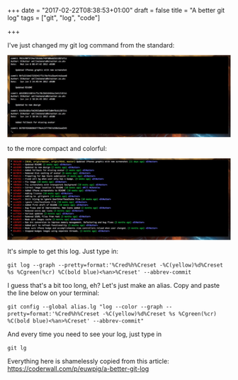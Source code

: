 +++
date = "2017-02-22T08:38:53+01:00"
draft = false
title = "A better git log"
tags = ["git", "log", "code"]

+++

I've just changed my git log command from the standard:

![old](old.jpg)

to the more compact and colorful:

![new](new.jpg)

It's simple to get this log. Just type in:

    git log --graph --pretty=format:'%Cred%h%Creset -%C(yellow)%d%Creset %s %Cgreen(%cr) %C(bold blue)<%an>%Creset' --abbrev-commit

I guess that's a bit too long, eh? Let's just make an alias. Copy and paste the line below on your terminal:

    git config --global alias.lg "log --color --graph --pretty=format:'%Cred%h%Creset -%C(yellow)%d%Creset %s %Cgreen(%cr) %C(bold blue)<%an>%Creset' --abbrev-commit"

And every time you need to see your log, just type in

    git lg

Everything here is shamelessly copied from this article: https://coderwall.com/p/euwpig/a-better-git-log
